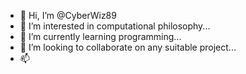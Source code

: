 - 👋 Hi, I’m @CyberWiz89
- 👀 I’m interested in computational philosophy...
- 🌱 I’m currently learning programming...
- 💞️ I’m looking to collaborate on any suitable project...
- 📫 

